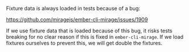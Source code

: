 Fixture data is always loaded in tests because of a bug:

https://github.com/miragejs/ember-cli-mirage/issues/1909

If we use fixture data that is loaded because of this bug, it risks tests breaking for no clear reason if this is fixed in `ember-cli-mirage`. If we load fixtures ourselves to prevent this, we will get double the fixtures.
